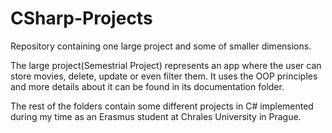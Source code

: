 # CSharp-Projects
Repository containing one large project and some of smaller dimensions.

The large project(Semestrial Project) represents an app where the user can store movies, delete, update or even filter them. It uses the OOP principles and more details about it can be found in its documentation folder.

The rest of the folders contain some different projects in C# implemented during my time as an Erasmus student at Chrales University in Prague.
